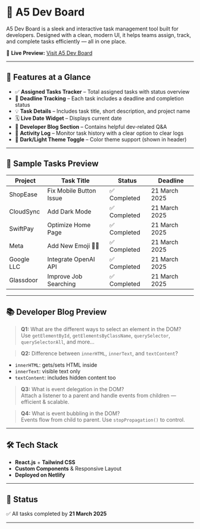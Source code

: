 # 🚀 A5 Dev Board

A5 Dev Board is a sleek and interactive task management tool built for developers. Designed with a clean, modern UI, it helps teams assign, track, and complete tasks efficiently — all in one place.

🔗 **Live Preview:** [Visit A5 Dev Board](https://merry-tiramisu-4be4cb.netlify.app/)

---

## 📌 Features at a Glance

- ✅ **Assigned Tasks Tracker** – Total assigned tasks with status overview  
- 📅 **Deadline Tracking** – Each task includes a deadline and completion status  
- 💡 **Task Details** – Includes task title, short description, and project name  
- 🗓️ **Live Date Widget** – Displays current date  
- 📝 **Developer Blog Section** – Contains helpful dev-related Q&A  
- 🧾 **Activity Log** – Monitor task history with a clear option to clear logs  
- 🌙 **Dark/Light Theme Toggle** – Color theme support (shown in header)

---

## 🎯 Sample Tasks Preview

| Project      | Task Title            | Status     | Deadline       |
|--------------|------------------------|------------|----------------|
| ShopEase     | Fix Mobile Button Issue | ✅ Completed | 21 March 2025  |
| CloudSync    | Add Dark Mode           | ✅ Completed | 21 March 2025  |
| SwiftPay     | Optimize Home Page      | ✅ Completed | 21 March 2025  |
| Meta         | Add New Emoji 🐱‍👤       | ✅ Completed | 21 March 2025  |
| Google LLC   | Integrate OpenAI API    | ✅ Completed | 21 March 2025  |
| Glassdoor    | Improve Job Searching   | ✅ Completed | 21 March 2025  |

---

## 📚 Developer Blog Preview

> **Q1:** What are the different ways to select an element in the DOM?  
Use `getElementById`, `getElementsByClassName`, `querySelector`, `querySelectorAll`, and more...

> **Q2:** Difference between `innerHTML`, `innerText`, and `textContent`?  
- `innerHTML`: gets/sets HTML inside  
- `innerText`: visible text only  
- `textContent`: includes hidden content too

> **Q3:** What is event delegation in the DOM?  
Attach a listener to a parent and handle events from children — efficient & scalable.

> **Q4:** What is event bubbling in the DOM?  
Events flow from child to parent. Use `stopPropagation()` to control.

---

## 🛠️ Tech Stack

- **React.js** + **Tailwind CSS**  
- **Custom Components** & Responsive Layout  
- **Deployed on Netlify**

---

## 📅 Status

✅ All tasks completed by **21 March 2025**  

---


